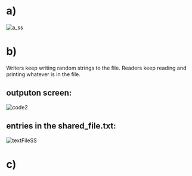 # a)
![a_ss](https://github.com/user-attachments/assets/e7b5854c-7331-4f47-9b92-6db9d9cb9d7b)
# b)
  Writers keep writing random strings to the file.
  Readers keep reading and printing whatever is in the file.
  ## outputon screen:
  ![code2](https://github.com/user-attachments/assets/c62b363d-ab27-41b6-8de3-b95ba19a21cf)
  
  ## entries in the shared_file.txt:
  ![textFileSS](https://github.com/user-attachments/assets/64bacef9-2749-4838-a5c2-1eaa8bd982b4)

# c)

